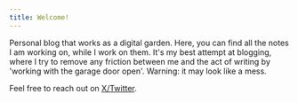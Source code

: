 ```yaml
---
title: Welcome!
---
```


Personal blog that works as a digital garden. Here, you can find all the notes I am working on, while I work on them. It's my best attempt at blogging, where I try to remove any friction between me and the act of writing by 'working with the garage door open'.
Warning: it may look like a mess. 

Feel free to reach out on [X/Twitter](https://x.com/pentamatteo_).